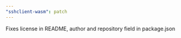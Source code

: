 ```yaml
---
"sshclient-wasm": patch
---
```


Fixes license in README, author and repository field in package.json
